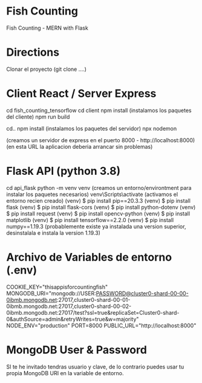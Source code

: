 # Fish Counting
Fish Counting - MERN with Flask

# Directions
Clonar el proyecto (git clone ....)

# Client React / Server Express
cd fish_counting_tensorflow
cd client
npm install (instalamos los paquetes del cliente)
npm run build

cd..
npm install (instalamos los paquetes del servidor)
npx nodemon

(creamos un servidor de express en el puerto 8000 - http://localhost:8000)
(en esta URL la aplicacion deberia arrancar sin problemas)

# Flask API (python 3.8)
cd api_flask
python -m venv venv (creamos un entorno/environtment para instalar los paquetes necesarios)
venv\Scripts\activate (activamos el entorno recien creado)
(venv) $ pip install pip==20.3.3
(venv) $ pip install flask
(venv) $ pip install flask-cors
(venv) $ pip install python-dotenv
(venv) $ pip install request
(venv) $ pip install opencv-python
(venv) $ pip install matplotlib
(venv) $ pip install tensorflow==2.2.0
(venv) $ pip install numpy==1.19.3 (probablemente existe ya instalada una version superior, desinstalala e instala la version 1.19.3)

# Archivo de Variables de entorno (.env)
COOKIE_KEY="thisappisforcountingfish"
MONGODB_URI="mongodb://USER:PASSWORD@cluster0-shard-00-00-0ibmb.mongodb.net:27017,cluster0-shard-00-01-0ibmb.mongodb.net:27017,cluster0-shard-00-02-0ibmb.mongodb.net:27017/test?ssl=true&replicaSet=Cluster0-shard-0&authSource=admin&retryWrites=true&w=majority"
NODE_ENV="production"
PORT=8000
PUBLIC_URL="http://localhost:8000"

# MongoDB User & Password
SI te he invitado tendras usuario y clave, de lo contrario puedes usar tu propia MongoDB URI en la variable de entorno.
